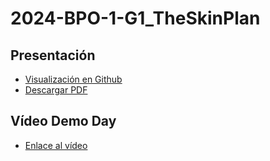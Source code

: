 # 2024-BPO-1-G1_TheSkinPlan

## Presentación

- [Visualización en Github](https://github.com/CampusDual/2024-BPO-1-G1_TheSkinPlan/blob/main/Pitch%20Deck%20Presentation.pdf)
- [Descargar PDF](https://raw.github.com/CampusDual/2024-BPO-1-G1_TheSkinPlan/main/Pitch%20Deck%20Presentation.pdf)

## Vídeo Demo Day

- [Enlace al vídeo](https://www.youtube.com/live/t-o50ghdNpA?feature=shared&t=13989)
